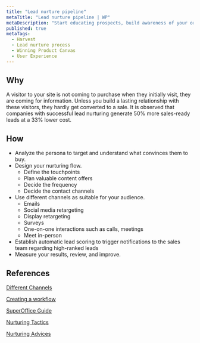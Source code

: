```yaml
---
title: "Lead nurture pipeline"
metaTitle: "Lead nurture pipeline | WP"
metaDescription: "Start educating prospects, build awareness of your organization and its products. Build trust and a good relationship to ensure the potential client chooses you when it is time to buy."
published: true
metaTags:
  - Harvest
  - Lead nurture process
  - Winning Product Canvas
  - User Experience
---
```


## Why

A visitor to your site is not coming to purchase when they initially visit, they are coming for information. Unless you build a lasting relationship with these visitors, they hardly get converted to a sale. It is observed that companies with successful lead nurturing generate 50% more sales-ready leads at a 33% lower cost.

## How

- Analyze the persona to target and understand what convinces them to buy.
- Design your nurturing flow.
  - Define the touchpoints
  - Plan valuable content offers
  - Decide the frequency
  - Decide the contact channels
- Use different channels as suitable for your audience.
  - Emails
  - Social media retargeting
  - Display retargeting
  - Surveys
  - One-on-one interactions such as calls, meetings
  - Meet in-person
- Establish automatic lead scoring to trigger notifications to the sales team regarding high-ranked leads
- Measure your results, review, and improve.

## References

[Different Channels](https://databox.com/lead-nurturing-strategy)

[Creating a workflow](https://www.smartbugmedia.com/blog/lead-nurturing-workflow)

[SuperOffice Guide](https://www.superoffice.com/blog/lead-nurturing-strategy/)

[Nurturing Tactics](https://blog.hubspot.com/marketing/7-effective-lead-nurturing-tactics)

[Nurturing Advices](https://www.trewmarketing.com/smartmarketingblog/smartmarketingblog/hubspot/build-a-lead-nurturing-campaign-in-10-easy-steps/)
